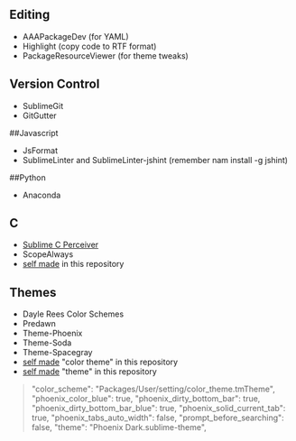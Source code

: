  
## Editing 
* AAAPackageDev  (for YAML)
* Highlight (copy code to RTF format)
* PackageResourceViewer (for theme tweaks)


 
## Version Control
* SublimeGit
* GitGutter

 
##Javascript
* JsFormat
* SublimeLinter and SublimeLinter-jshint (remember nam install -g jshint)

 
##Python
* Anaconda

 
## C
* [Sublime C Perceiver](https://github.com/init-arbor/Sublime-C-Perceiver)
* ScopeAlways
* [self made](https://github.com/init-arbor/SublimeSettings/blob/master/c_syntax.YAML-tmLanguage) in this repository
 

## Themes
* Dayle Rees Color Schemes 
* Predawn
* Theme-Phoenix
* Theme-Soda
* Theme-Spacegray
* [self made](https://github.com/init-arbor/SublimeSettings/blob/master/color_theme.YAML-tmtheme) "color theme" in this repository
* [self made](https://github.com/init-arbor/SublimeSettings/blob/master/phoenix_tweak_with_predawn) "theme" in this repository

>   "color_scheme": "Packages/User/setting/color_theme.tmTheme",
>   "phoenix_color_blue": true,
>   "phoenix_dirty_bottom_bar": true,
    "phoenix_dirty_bottom_bar_blue": true,
    "phoenix_solid_current_tab": true,
    "phoenix_tabs_auto_width": false,
    "prompt_before_searching": false,
    "theme": "Phoenix Dark.sublime-theme",